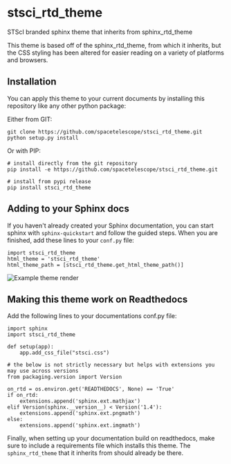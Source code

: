 # stsci_rtd_theme
STScI branded sphinx theme that inherits from sphinx_rtd_theme

This theme is based off of the sphinx_rtd_theme, from which it inherits, but the CSS styling
has been altered for easier reading on a variety of platforms and browsers.

## Installation
You can apply this theme to your current documents by installing this repository like any other python package:

Either from GIT:
```
git clone https://github.com/spacetelescope/stsci_rtd_theme.git
python setup.py install
```
Or with PIP:
```
# install directly from the git repository
pip install -e https://github.com/spacetelescope/stsci_rtd_theme.git

# install from pypi release
pip install stsci_rtd_theme
```
## Adding to your Sphinx docs
If you haven't already created your Sphinx documentation, you can start sphinx with
`sphinx-quickstart` and follow the guided steps. When you are finished,
add these lines to your `conf.py` file:
```
import stsci_rtd_theme
html_theme = 'stsci_rtd_theme'
html_theme_path = [stsci_rtd_theme.get_html_theme_path()]
```
![Example theme render](stsci_rtd_theme_example.png)

## Making this theme work on Readthedocs
Add the following lines to your documentations conf.py file:
```
import sphinx
import stsci_rtd_theme

def setup(app):
    app.add_css_file("stsci.css")

# the below is not strictly necessary but helps with extensions you may use across versions
from packaging.version import Version

on_rtd = os.environ.get('READTHEDOCS', None) == 'True'
if on_rtd:
    extensions.append('sphinx.ext.mathjax')
elif Version(sphinx.__version__) < Version('1.4'):
    extensions.append('sphinx.ext.pngmath')
else:
    extensions.append('sphinx.ext.imgmath')
```
Finally, when setting up your documentation build on readthedocs, make sure to include a requirements file which installs this theme. The `sphinx_rtd_theme` that it inherits from should already be there.
